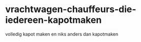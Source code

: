 # vrachtwagen-chauffeurs-die-iedereen-kapotmaken
volledig kapot maken en niks anders dan kapotmaken
